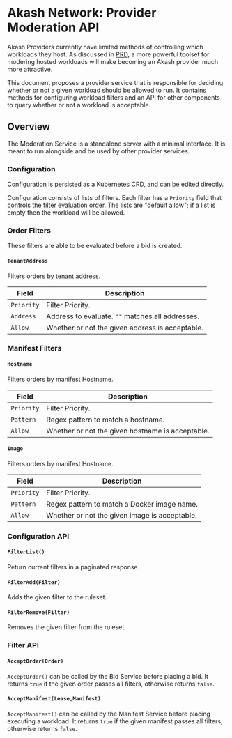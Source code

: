# Akash Network: Provider Moderation API

Akash Providers currently have limited methods of controlling
which workloads they host.  As discussed in [PRD](prd.md),
a more powerful toolset for modering hosted workloads will
make becoming an Akash provider much more attractive.

This document proposes a provider service that is
responsible for deciding whether or not a given
workload should be allowed to run.  It contains
methods for configuring workload filters
and an API for other components to query
whether or not a workload is acceptable.

## Overview

The Moderation Service is a standalone server with a minimal interface.
It is meant to run alongside and be used by other provider services.

### Configuration

Configuration is persisted as a Kubernetes CRD, and can be edited
directly.

Configuration consists of lists of filters.  Each filter has a `Priority` field
that controls the filter evaluation order.  The lists are "default allow";
if a list is empty then the workload will be allowed.

### Order Filters

These filters are able to be evaluated before a bid is created.

#### `TenantAddress`

Filters orders by tenant address.

|Field|Description|
|---|---|
|`Priority`| Filter Priority. |
|`Address`|Address to evaluate.  `""` matches all addresses.|
|`Allow`|Whether or not the given address is acceptable.|

### Manifest Filters

#### `Hostname`

Filters orders by manifest Hostname.

|Field|Description|
|---|---|
|`Priority`| Filter Priority.|
|`Pattern`|Regex pattern to match a hostname.|
|`Allow`|Whether or not the given hostname is acceptable.|

#### `Image`

Filters orders by manifest Hostname.

|Field|Description|
|---|---|
|`Priority`| Filter Priority.|
|`Pattern`|Regex pattern to match a Docker image name.|
|`Allow`|Whether or not the given image is acceptable.|

### Configuration API

#### `FilterList()`

Return current filters in a paginated response.

#### `FilterAdd(Filter)`

Adds the given filter to the ruleset.

#### `FilterRemove(Filter)`

Removes the given filter from the ruleset.

### Filter API

#### `AcceptOrder(Order)`

`AcceptOrder()` can be called by the Bid Service before
placing a bid. It returns `true` if the given order passes all filters,
otherwise returns `false`.

#### `AcceptManifest(Lease,Manifest)`

`AcceptManifest()` can be called by the Manifest Service before
placing executing a workload. It returns `true` if the given manifest passes all filters,
otherwise returns `false`.
